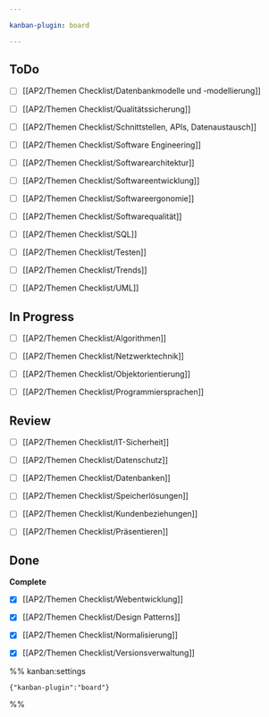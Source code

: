 ```yaml
---

kanban-plugin: board

---
```


## ToDo

- [ ] [[AP2/Themen Checklist/Datenbankmodelle und -modellierung]]
- [ ] [[AP2/Themen Checklist/Qualitätssicherung]]
- [ ] [[AP2/Themen Checklist/Schnittstellen, APIs, Datenaustausch]]
- [ ] [[AP2/Themen Checklist/Software Engineering]]
- [ ] [[AP2/Themen Checklist/Softwarearchitektur]]
- [ ] [[AP2/Themen Checklist/Softwareentwicklung]]
- [ ] [[AP2/Themen Checklist/Softwareergonomie]]
- [ ] [[AP2/Themen Checklist/Softwarequalität]]
- [ ] [[AP2/Themen Checklist/SQL]]
- [ ] [[AP2/Themen Checklist/Testen]]
- [ ] [[AP2/Themen Checklist/Trends]]
- [ ] [[AP2/Themen Checklist/UML]]


## In Progress

- [ ] [[AP2/Themen Checklist/Algorithmen]]
- [ ] [[AP2/Themen Checklist/Netzwerktechnik]]
- [ ] [[AP2/Themen Checklist/Objektorientierung]]
- [ ] [[AP2/Themen Checklist/Programmiersprachen]]


## Review

- [ ] [[AP2/Themen Checklist/IT-Sicherheit]]
- [ ] [[AP2/Themen Checklist/Datenschutz]]
- [ ] [[AP2/Themen Checklist/Datenbanken]]
- [ ] [[AP2/Themen Checklist/Speicherlösungen]]
- [ ] [[AP2/Themen Checklist/Kundenbeziehungen]]
- [ ] [[AP2/Themen Checklist/Präsentieren]]


## Done

**Complete**
- [x] [[AP2/Themen Checklist/Webentwicklung]]
- [x] [[AP2/Themen Checklist/Design Patterns]]
- [x] [[AP2/Themen Checklist/Normalisierung]]
- [x] [[AP2/Themen Checklist/Versionsverwaltung]]




%% kanban:settings
```
{"kanban-plugin":"board"}
```
%%